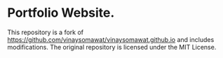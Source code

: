 # Portfolio Website.

This repository is a fork of https://github.com/vinaysomawat/vinaysomawat.github.io and includes modifications. 
The original repository is licensed under the MIT License.